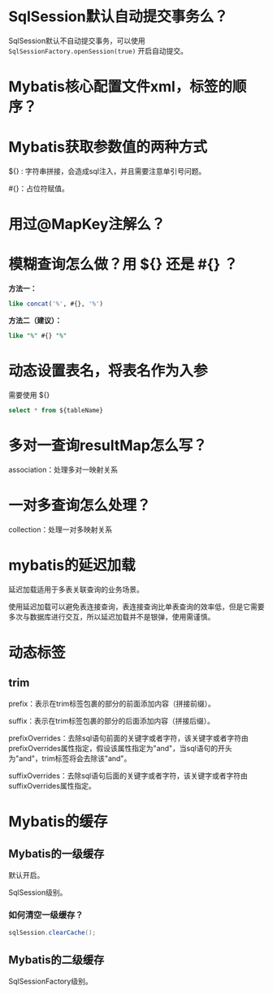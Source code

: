 # SqlSession默认自动提交事务么？

SqlSession默认不自动提交事务，可以使用 `SqlSessionFactory.openSession(true)` 开启自动提交。

# Mybatis核心配置文件xml，标签的顺序？

# Mybatis获取参数值的两种方式

${} : 字符串拼接，会造成sql注入，并且需要注意单引号问题。

#{}：占位符赋值。

# 用过@MapKey注解么？



# 模糊查询怎么做？用 ${} 还是 #{} ？

**方法一：**

```sql
like concat('%', #{}, '%')
```

**方法二（建议）：**

```sql
like "%" #{} "%"
```



# 动态设置表名，将表名作为入参

需要使用 ${}

```sql
select * from ${tableName}
```



# 多对一查询resultMap怎么写？

association：处理多对一映射关系

# 一对多查询怎么处理？

collection：处理一对多映射关系

# mybatis的延迟加载

延迟加载适用于多表关联查询的业务场景。

使用延迟加载可以避免表连接查询，表连接查询比单表查询的效率低，但是它需要多次与数据库进行交互，所以延迟加载并不是银弹，使用需谨慎。

# 动态标签

## trim

prefix：表示在trim标签包裹的部分的前面添加内容（拼接前缀）。

suffix：表示在trim标签包裹的部分的后面添加内容（拼接后缀）。

prefixOverrides：去除sql语句前面的关键字或者字符，该关键字或者字符由prefixOverrides属性指定，假设该属性指定为"and"，当sql语句的开头为"and"，trim标签将会去除该"and"。

suffixOverrides：去除sql语句后面的关键字或者字符，该关键字或者字符由suffixOverrides属性指定。



# Mybatis的缓存

## Mybatis的一级缓存

默认开启。

SqlSession级别。

### 如何清空一级缓存？

```java
sqlSession.clearCache();
```

## Mybatis的二级缓存

SqlSessionFactory级别。








































